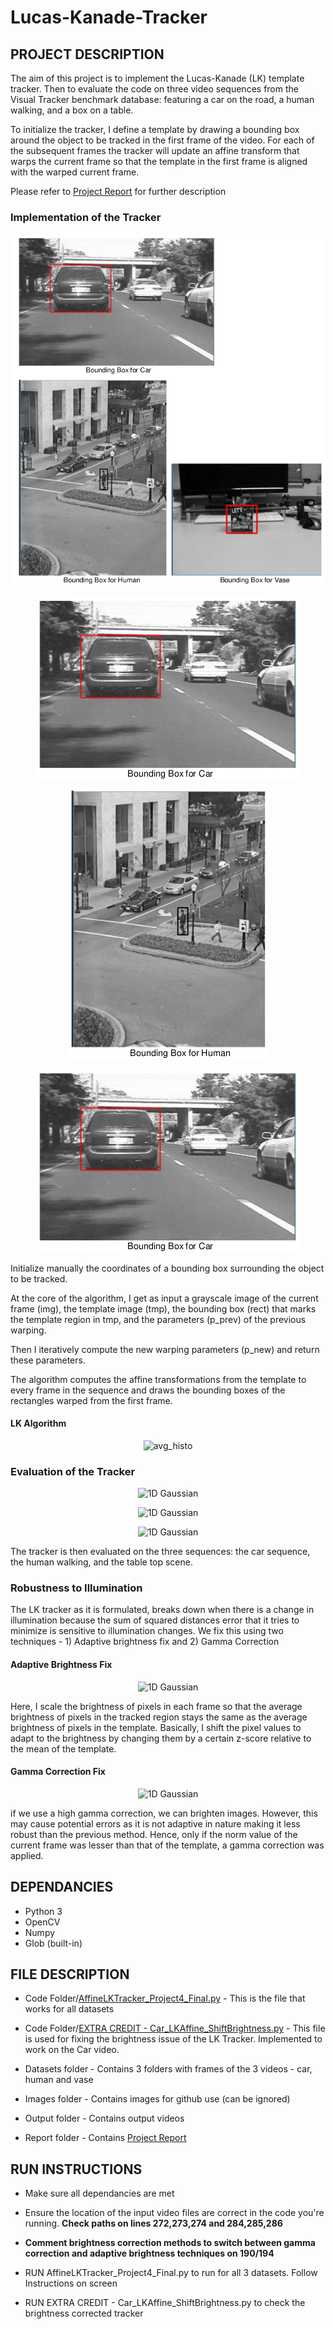 # Lucas-Kanade-Tracker

## **PROJECT DESCRIPTION**

The aim of this project is to implement the Lucas-Kanade (LK) template tracker. Then to evaluate the code on three video sequences from the Visual Tracker benchmark database: featuring a car on the road, a human walking, and a box on a table.

To initialize the tracker, I define a template by drawing a bounding box around the object to be tracked in the first frame of the video. For each of the subsequent frames the tracker will update an affine transform that warps the current frame so that the template in the first frame is aligned with the warped current frame.

Please refer to [Project Report](https://github.com/adheeshc/Lucas-Kanade-Tracker/blob/master/Report/FINAL%20REPORT.pdf) for further description

### Implementation of the Tracker

<p align="center">
  <img src="/Images/bounding_box.png" alt="Input">
</p>


<p align="center">
  <img src="/Images/car_box.png" alt="Input">
</p>

<p align="center">
  <img src="/Images/human_box.png" alt="Input">
</p>

<p align="center">
  <img src="/Images/car_box.png" alt="Input">
</p>

Initialize manually the coordinates of a bounding box surrounding the object to be tracked.

At the core of the algorithm, I get as input a grayscale image of the current frame (img), the template image (tmp), the bounding box (rect) that marks the template region in tmp, and the parameters (p_prev) of the previous warping.

Then I iteratively compute the new warping parameters (p_new) and return these parameters.

The algorithm computes the affine transformations from the template to every frame in the sequence and draws the bounding boxes of the rectangles warped from the first frame.

#### LK Algorithm

<p align="center">
  <img src="/Images/avg_histo.png" alt="avg_histo">
</p>


### Evaluation of the Tracker

<p align="center">
  <img src="/Images/1D_gaussian.png" alt="1D Gaussian">
</p>

<p align="center">
  <img src="/Images/1D_gaussian.png" alt="1D Gaussian">
</p>

<p align="center">
  <img src="/Images/1D_gaussian.png" alt="1D Gaussian">
</p>

The tracker is then evaluated on the three sequences: the car sequence, the human walking, and the table top scene.

### Robustness to Illumination

The LK tracker as it is formulated, breaks down when there is a change in illumination because the sum of squared distances error that it tries to minimize is sensitive to illumination changes. We fix this using two techniques - 1) Adaptive brightness fix and 2) Gamma Correction

#### Adaptive Brightness Fix

<p align="center">
  <img src="/Images/1D_gaussian.png" alt="1D Gaussian">
</p>

Here, I scale the brightness of pixels in each frame so that the average brightness of pixels in the tracked region stays the same as the average brightness of pixels in the template. Basically, I shift the pixel values to adapt to the brightness by changing them by a certain z-score relative to the mean of the template. 

#### Gamma Correction Fix

<p align="center">
  <img src="/Images/1D_gaussian.png" alt="1D Gaussian">
</p>

if we use a high gamma correction, we can brighten images. However, this may cause potential errors as it is not adaptive in nature making it less robust than the previous method. Hence, only if the norm value of the current frame was lesser than that of the template, a gamma correction was applied.

## **DEPENDANCIES**

- Python 3
- OpenCV
- Numpy
- Glob (built-in)


## **FILE DESCRIPTION**

- Code Folder/[AffineLKTracker_Project4_Final.py](https://github.com/adheeshc/Lucas-Kanade-Tracker/blob/master/Code/AffineLKTracker_Project4_Final.py) - This is the file that works for all datasets
- Code Folder/[EXTRA CREDIT - Car_LKAffine_ShiftBrightness.py](https://github.com/adheeshc/Lucas-Kanade-Tracker/blob/master/Code/EXTRA%20CREDIT%20-%20Car_LKAffine_ShiftBrightness.py) - This file is used for fixing the brightness issue of the LK Tracker. Implemented to work on the Car video.

- Datasets folder - Contains 3 folders with frames of the 3 videos - car, human and vase 

- Images folder - Contains images for github use (can be ignored)

- Output folder - Contains output videos

- Report folder - Contains [Project Report](https://github.com/adheeshc/Lucas-Kanade-Tracker/blob/master/Report/FINAL%20REPORT.pdf)

## **RUN INSTRUCTIONS**

- Make sure all dependancies are met
- Ensure the location of the input video files are correct in the code you're running. **Check paths on lines 272,273,274 and 284,285,286**
- **Comment brightness correction methods to switch between gamma correction and adaptive brightness techniques on 190/194**

- RUN AffineLKTracker_Project4_Final.py to run for all 3 datasets. Follow Instructions on screen
- RUN EXTRA CREDIT - Car_LKAffine_ShiftBrightness.py to check the brightness corrected tracker




